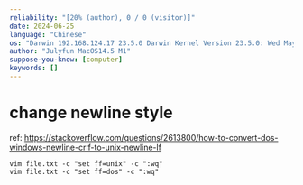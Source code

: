 ```yaml
---
reliability: "[20% (author), 0 / 0 (visitor)]"
date: 2024-06-25
language: "Chinese"
os: "Darwin 192.168.124.17 23.5.0 Darwin Kernel Version 23.5.0: Wed May  1 20:16:51 PDT 2024; root:xnu-10063.121.3~5/RELEASE_ARM64_T8103 arm64"
author: "Julyfun MacOS14.5 M1"
suppose-you-know: [computer]
keywords: []
---
```


# change newline style

ref: https://stackoverflow.com/questions/2613800/how-to-convert-dos-windows-newline-crlf-to-unix-newline-lf

```
vim file.txt -c "set ff=unix" -c ":wq"
vim file.txt -c "set ff=dos" -c ":wq"
```
